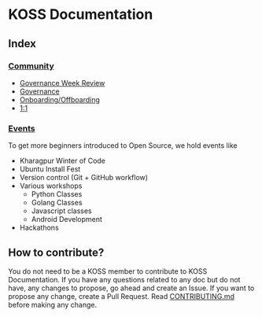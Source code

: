 # KOSS Documentation

## Index

### [Community](community)

- [Governance Week Review](community/governance-review-week)
- [Governance](community/governance)
- [Onboarding/Offboarding](community/onboarding-offboarding)
- [1:1](community/one-on-one)

### [Events](events)
To get more beginners introduced to Open Source, we hold events like

- Kharagpur Winter of Code
- Ubuntu Install Fest
- Version control (Git + GitHub workflow)
- Various workshops
  - Python Classes
  - Golang Classes
  - Javascript classes
  - Android Development
- Hackathons


## How to contribute?

You do not need to be a KOSS member to contribute to KOSS Documentation. If you have any questions related to any doc but do not have, any changes to propose, go ahead and create an Issue. If you want to propose any change, create a Pull Request. Read [CONTRIBUTING.md](https://github.com/kossiitkgp/docs/blob/master/.github/CONTRIBUTING.md) before making any change.
